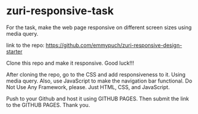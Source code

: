 # zuri-responsive-task

For the task, make the web page responsive on different screen sizes using media query.

link to the repo: https://github.com/emmypuch/zuri-responsive-design-starter

Clone this repo and make it responsive. Good luck!!!

After cloning the repo, go to the CSS and add responsiveness to it. Using media query.  Also, use JavaScript to make the navigation bar functional. Do Not Use Any Framework, please. Just HTML, CSS, and JavaScript.

Push to your Github and host it using GITHUB PAGES. Then submit the link to the GITHUB PAGES. Thank you. 

